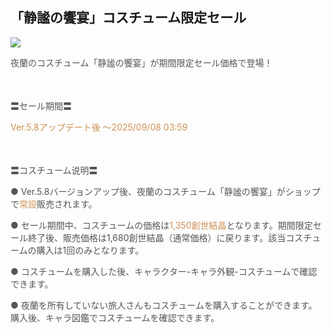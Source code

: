 ## 「静謐の饗宴」コスチューム限定セール
<img src="https://sdk.hoyoverse.com/upload/ann/2025/07/18/ed010746112bd41a42eb544269578371_2612907454095871610.png">
<p style="white-space: pre-wrap; text-align: left;"><span style="color:rgba(85,85,85,1)">夜蘭のコスチューム「静謐の饗宴」が期間限定セール価格で登場！</span></p><p style="white-space: pre-wrap; min-height: 1.5em; text-align: left;"></p><p style="white-space: pre-wrap; text-align: left;"><span style="color:rgba(85,85,85,1)">〓セール期間〓</span></p><p style="white-space: pre-wrap; text-align: left;"><span style="color:rgba(204,146,85,1)">Ver.5.8アップデート後 ～<t class="t_lc" contenteditable="false">2025/09/08 03:59</t></span></p><p style="white-space: pre-wrap; min-height: 1.5em; text-align: left;"></p><p style="white-space: pre-wrap; text-align: left;"><span style="color:rgba(85,85,85,1)">〓コスチューム说明〓</span></p><p style="white-space: pre-wrap; text-align: left;"><span style="color:rgba(85,85,85,1)">● Ver.5.8バージョンアップ後、夜蘭のコスチューム「静謐の饗宴」がショップで</span><span style="color:rgba(204,146,85,1)">常設</span><span style="color:rgba(85,85,85,1)">販売されます。</span></p><p style="white-space: pre-wrap; text-align: left;"><span style="color:rgba(85,85,85,1)">● セール期間中、コスチュームの価格は</span><span style="color:rgba(204,146,85,1)">1,350創世結晶</span><span style="color:rgba(85,85,85,1)">となります。期間限定セール終了後、販売価格は1,680創世結晶（通常価格）に戻ります。該当コスチュームの購入は1回のみとなります。</span></p><p style="white-space: pre-wrap; text-align: left;"><span style="color:rgba(85,85,85,1)">● コスチュームを購入した後、キャラクター-キャラ外観-コスチュームで確認できます。</span></p><p style="white-space: pre-wrap; text-align: left;"><span style="color:rgba(85,85,85,1)">● 夜蘭を所有していない旅人さんもコスチュームを購入することができます。購入後、キャラ図鑑でコスチュームを確認できます。</span></p>
